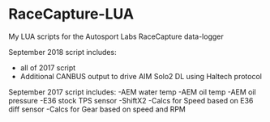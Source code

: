 # RaceCapture-LUA
My LUA scripts for the Autosport Labs RaceCapture data-logger

September 2018 script includes:
- all of 2017 script
- Additional CANBUS output to drive AIM Solo2 DL using Haltech protocol

September 2017 script includes:
-AEM water temp
-AEM oil temp
-AEM oil pressure
-E36 stock TPS sensor
-ShiftX2
-Calcs for Speed based on E36 diff sensor
-Calcs for Gear based on speed and RPM
